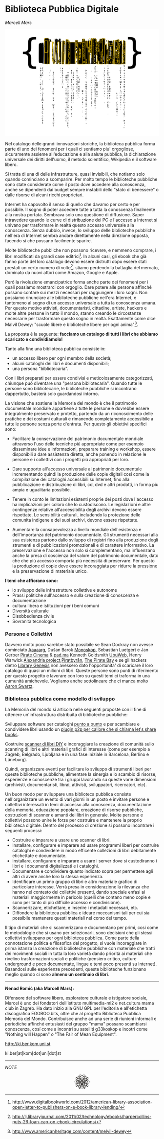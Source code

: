 # Biblioteca Pubblica Digitale

*Marcell Mars*

![](../../es/content/media/digital-public-libraries.png)

Nel catalogo delle grandi innovazioni storiche, la biblioteca pubblica forma parte di uno dei fenomeni per i quali ci sentiamo piu' orgogliose, sicuramente assieme all'educazione e alla salute pubblica, la dichiarazione universale dei diritti dell'uomo, il metodo scientifico, Wikipedia e il software libero.

Si tratta di una di delle infrastrutture, quasi invisibili, che notiamo solo quando cominciano a scomparire.
Per molto tempo le biblioteche pubbliche sono state considerate come il posto dove accedere alla conoscenza, anche se dipendenti dai budget sempre instabili dello "stato di benessere" o dalle risorse di alcuni ricchi proprietari.

Internet ha capovolto il senso di quello che davamo per certo e per possibile. Il sogno di poter accedere tutte a tutta la conoscenza finalmente alla nostra portata. Sembrava solo una questione di diffusione. Saper intravedere quando le curve di distribuzione dei PC e l'accesso a Internet si univano per trasformare in realtá questo accesso universale alla conoscenza. 
Senza dubbio, invece, lo sviluppo delle biblioteche pubbliche nell'era di Internet sembra andare direttamente nella direzione opposta, facendo sí che possano facilmente sparire.

Molte biblioteche pubbliche non possono ricevere, e nemmeno comprare, i libri modificati da grandi case editrici[^1].
In alcuni casi, gli ebook che già fanno parte del loro catalogo devono essere distrutti dopo essere stati prestati un certo numero di volte[^2].  stiamo perdendo la battaglia del mercato, dominato da nuovi attori come Amazon, Google e Apple.

Peró la rivoluzione emancipatrice forma anche parte dei fenomeni per i quali possiamo mostrarci con orgoglio.
Dare potere alle persone affinché possano contare sui mezzi necessari per raggiungere i loro sogni.
Non possiamo rinunciare alle biblioteche pubbliche nell'era Internet, e tantomeno al sogno di un accesso universale a tutta la conoscenza umana. Per questo motivo attivisti, documentaristi, cittadine, artiste, hackers e molte altre persone in tutto il mondo, stanno creando le circostanze necessarie per trasformare questo sogno in realtà. Esattamente come dice Malvil Dewey: "scuole libere e biblioteche libere per ogni anima"[^3].

La proposta è la seguente: **facciamo un catalogo di tutti i libri che abbiamo scaricato e condividiamolo!**

Tanto alla fine una biblioteca pubblica consiste in:
 * un accesso libero per ogni membro della società;
 * alcuni cataloghi dei libri e documenti disponibili;
 * una persona "bibliotecaria".

Con i libri preparati per essere condivisi e meticolosamente categorizzati, chiunque puó diventare una "persona bibliotecaria".
Quando tutte le persone sono bibliotecarie, le biblioteche pubbliche si incontrano dappertutto, basterà solo guardandosi intorno.

La visione che sostiene la Memoria del mondo è che il patrimonio documentale mondiale appartiene a tutte le persone e dovrebbe essere integralmente preservato e protetto, partendo da un riconoscimento delle pratiche e dei costumi culturali e rimanendo completamente accessibile a tutte le persone senza porte d'entrata. Per questo gli obiettivi specifici sono:

* Facilitare la conservazione del patrimonio documentale mondiale attraverso l'uso delle tecniche piú appropriate come per esempio disseminare idee e informazioni, preparare training e workshop, essere disponibili a dare assistenza diretta, anche ponendo in relazione le persone e i collettivi con i progetti piú appropriati per loro.

* Dare supporto all'accesso universale al patrimonio documentale incrementando quindi la produzione delle copie digitali cosi come la compilazione dei cataloghi accessibili su Internet, fino alla pubblicazione e distribuzione di libri, cd, dvd e altri prodotti, in forma piu ampia e ugualitaria possibile.

* Tenere in conto le limitazioni esistenti proprie dei posti dove l'accesso ha implicazioni per coloro che lo custodiscono.
Le legislazioni e altre contingenze relative all'accessibilita degli archivi devono essere rispettate. Le sensibilità culturali, includendo la protezione delle comunita indigene e dei suoi archivi, devono essere rispettate.

* Aumentare la consapevolezza a livello mondiale dell'esistenza e dell'importanza del patrimonio documentale. Gli strumenti necessari alla sua esistenza partono dallo sviluppo di registri fino alla produzione degli strumenti e di pubblicazioni promozionali e di carattere informativo. La preservazione e l'accesso non solo si complementano, ma influenzano anche la presa di coscienza del valore del patrimonio documentale, dato che che piú accesso comporta piú necessità di preservare. Per questo la produzione di copie deve essere incoraggiata per ridurre la pressione e la preservazione di materiale unico.


**I temi che affiorano sono:**

* lo sviluppo delle infrastrutture collettive e autonome
* Prassi politiche sull'accesso e sulla creazione di conoscenza e documentazione
* cultura libera e istituzioni per i beni comuni
* Diversità culturale
* Disobbedienza civile
* Sovranità tecnologica

### Persone e Collettivi

Davvero molto poco sarebbe stato possibile se Sean Dockray non avesse cominciato [Aaaaarg](http://aaaaarg.org/), Dušan Barok [Monoskop](http://monoskop.org/), Sebastian Luetgert e Jan Gerber [Pirate Cinema](http://www.piratecinema.org/?page=faq) & [pad.ma](http://pad.ma) Kenneth Goldsmith [UbuWeb](http://ubu.com), Henry Warwick [Alexandria project](http://www.kether.com/bio),[Piratbyrån](http://en.wikipedia.org/wiki/Piratbyr%C3%A5n), [The Pirate Bay](http://thepiratebay.org) e se gli hackers dietro [Library Genesis](http://libgen.org) non avessero dato l'opportunita' di scaricare il loro catalogo di quasi un milioni di libri. Queste persone sono punti di riferimento per questo progetto e lavorare con loro su questi temi ci traforma in una cumunità amichevole. Vogliamo anche sottolineare che ci manca molto [Aaron Swartz](http://en.wikipedia.org/wiki/Aaron_Swartz).

### Biblioteca pubblica come modello di sviluppo

La Memoria del mondo si articola nelle seguenti proposte con il fine di ottenere un'infrastruttura distribuita di biblioteche pubbliche:

Sviluppare software per cataloghi [punto a punto](http://www.memoryoftheworld.org/es/blog/2012/11/26/catalogo-de-punto-a-punto) e per scambiare e condividere libri usando un [plugin p2p per calibre che si chiama let's share books](https://www.memoryoftheworld.org/blog/2014/10/28/calibre-lets-share-books).

Costruire [scanner di libri DIY](http://www.memoryoftheworld.org/es/blog/2012/10/28/our-beloved-bookscanner) e incoraggiare la creazione di comunità sullo scanning di libri e altri materiali grafici di interesse (come per esempio a Zagreb, Belgrado, Ljubljana e in una fase iniziale in Barcelona, Berlino e Lüneburg).

Quindi, organizzare eventi per facilitare lo sviluppo di strumenti liberi per queste biblioteche pubbliche, alimentare la sinergia e lo scambio di risorse, esperienze e conoscenze tra i gruppi lavorando su queste varie dimensioni (archivisti, documentaristi, librai, attivisti, sviluppatori, ricercatori, etc).

Un buon modo per sviluppare una biblioteca pubblica consiste nell'organizzare un evento di vari giorni in un posto e invitare persone e collettivi interessati in temi di accesso alla conoscenza, documentazione della memoria, educazione popolare, creazione di risorse pubbliche, costruzioni di scanner e amanti dei libri in generale. Molte persone e collettivi possono unire le forze per costruire e mantenere la proprio biblioteca digitale. Dentro del processo di crezione si possono incontrare i seguenti processi:

* Costruire e imparare a usare uno scanner di libri.
* Installare, configurare e imparare ad usare programmi liberi per costruire cataloghi e condividere in modo efficente collezioni di libri debitamente etichettate e documentate.
* Installare, configurare e imparare a usare i server dove si custodiranno i libri e i documenti digitalizzati e i cataloghi.
* Documentare e condividere quanto indicato sopra per permettere agli altri di avere anche loro la stessa esperienza.
* Identificare un primo gruppo di libri e altro materiale grafico di particolare interesse. Verrà presa in considerazione la rilevanza che hanno nel contesto dei collettivi presenti, dando speciale enfasi ai materiali maggiormente in pericolo (quelli che contano meno copie e sono per tanto di piú difficile accesso e condivisione).
* Scannerizzare, etichettare, e inserire i metadati necessari, etc.
* Diffondere la biblioteca pubblica e ideare meccanismi tali per cui sia possibile mantenere questi materiali nel corso del tempo.


Il tipo di materiali che si scannerizzano e documentano per primi, cosi come le metodologie che si usano per selezionarli, sono decisioni che gli stessi collettivi sviluppano per ogni biblioteca pubblica. Come parte della connotazione politica e filosofica del progetto, si vuole incoraggiare in prima istanza la creazione di biblioteche pubbliche con materiale che tratti dei movimenti sociali in tutta la loro varietà dando priorità ai materiali che rivelino trasformazioni sociali e politiche (pensiero critico, culture underground e poco documentate, lingue e temi poco presenti su Internet).
Basandosi sulle esperienze precedenti, queste biblioteche funzionano meglio quando ci sono **almeno un centinaio di libri**.


-----

**Nenad Romić (aka Marcell Mars):**

Difensore del software libero, esploratore culturale e istigatore sociale, Marcel è uno dei fondatori dell'istituto multimedia-mi2 e net.cultura mama club in Zagreb. Ha dato inizio alla GNU GPL per l'editoria e all'etichetta discografica EGOBOO.bits, oltre che al progetto Biblioteca Pubblica Memoria del Mondo. Contribuisce anche ad una serie di riunioni informali e periodiche affinché entusiasti del gruppo "mama" possano scambiarsi conoscenza, cosí come a incontri su satelliti g33koskop e incotri come "Nothing will Happen" o "The Fair of Mean Equipment".

http://ki.ber.kom.uni.st
 
ki.ber[at]kom[dot]uni[dot]st


------

*NOTE*
[^1]: http://www.digitalbookworld.com/2012/american-library-association-open-letter-to-publishers-on-e-book-library-lending/
[^2]: http://lj.libraryjournal.com/2011/02/technology/ebooks/harpercollins-puts-26-loan-cap-on-ebook-circulations/
[^3]: http://www.americanheritage.com/content/melvil-dewey

<p align="center"><img src="../../end0.png"></p>